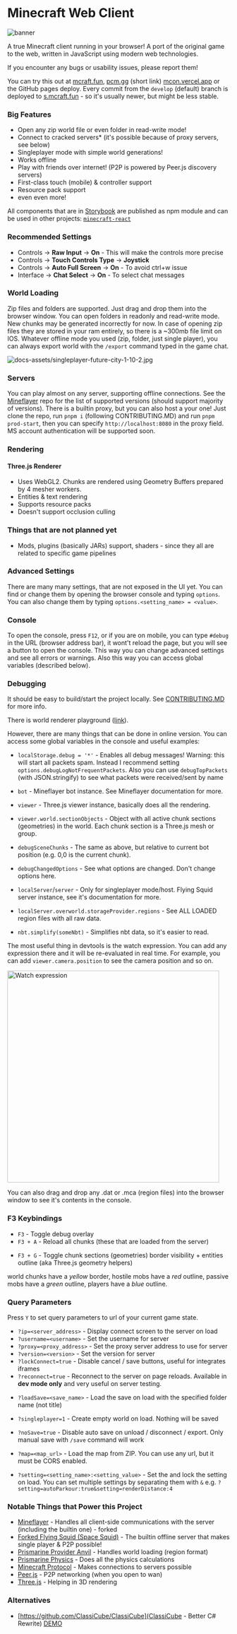 # Minecraft Web Client

![banner](./docs-assets/banner.jpg)

A true Minecraft client running in your browser! A port of the original game to the web, written in JavaScript using modern web technologies.

If you encounter any bugs or usability issues, please report them!

You can try this out at [mcraft.fun](https://mcraft.fun/), [pcm.gg](https://pcm.gg) (short link) [mcon.vercel.app](https://mcon.vercel.app/) or the GitHub pages deploy. Every commit from the `develop` (default) branch is deployed to [s.mcraft.fun](https://s.mcraft.fun/) - so it's usually newer, but might be less stable.

### Big Features

- Open any zip world file or even folder in read-write mode!
- Connect to cracked servers* (it's possible because of proxy servers, see below)
- Singleplayer mode with simple world generations!
- Works offline
- Play with friends over internet! (P2P is powered by Peer.js discovery servers)
- First-class touch (mobile) & controller support
- Resource pack support
- even even more!

All components that are in [Storybook](https://mcraft.fun/storybook) are published as npm module and can be used in other projects: [`minecraft-react`](https://npmjs.com/minecraft-react)

### Recommended Settings

- Controls -> **Raw Input** -> **On** - This will make the controls more precise
- Controls -> **Touch Controls Type** -> **Joystick**
- Controls -> **Auto Full Screen** -> **On** - To avoid ctrl+w issue
- Interface -> **Chat Select** -> **On** - To select chat messages

### World Loading

Zip files and folders are supported. Just drag and drop them into the browser window. You can open folders in readonly and read-write mode. New chunks may be generated incorrectly for now.
In case of opening zip files they are stored in your ram entirely, so there is a ~300mb file limit on IOS.
Whatever offline mode you used (zip, folder, just single player), you can always export world with the `/export` command typed in the game chat.

![docs-assets/singleplayer-future-city-1-10-2.jpg](./docs-assets/singleplayer-future-city-1-10-2.jpg)

### Servers

You can play almost on any server, supporting offline connections.
See the [Mineflayer](https://github.com/PrismarineJS/mineflayer) repo for the list of supported versions (should support majority of versions).
There is a builtin proxy, but you can also host a your one! Just clone the repo, run `pnpm i` (following CONTRIBUTING.MD) and run `pnpm prod-start`, then you can specify `http://localhost:8080` in the proxy field.
MS account authentication will be supported soon.

### Rendering

#### Three.js Renderer

- Uses WebGL2. Chunks are rendered using Geometry Buffers prepared by 4 mesher workers.
- Entities & text rendering
- Supports resource packs
- Doesn't support occlusion culling

<!-- TODO proxy server communication graph -->

### Things that are not planned yet

- Mods, plugins (basically JARs) support, shaders - since they all are related to specific game pipelines

### Advanced Settings

There are many many settings, that are not exposed in the UI yet. You can find or change them by opening the browser console and typing `options`. You can also change them by typing `options.<setting_name> = <value>`.

### Console

To open the console, press `F12`, or if you are on mobile, you can type `#debug` in the URL (browser address bar), it wont't reload the page, but you will see a button to open the console. This way you can change advanced settings and see all errors or warnings. Also this way you can access global variables (described below).

### Debugging

It should be easy to build/start the project locally. See [CONTRIBUTING.MD](./CONTRIBUTING.md) for more info.

There is world renderer playground ([link](https://mcon.vercel.app/playground.html)).

However, there are many things that can be done in online version. You can access some global variables in the console and useful examples:

- `localStorage.debug = '*'` - Enables all debug messages! Warning: this will start all packets spam.
Instead I recommend setting `options.debugLogNotFrequentPackets`. Also you can use `debugTopPackets` (with JSON.stringify) to see what packets were received/sent by name

- `bot` - Mineflayer bot instance. See Mineflayer documentation for more.
- `viewer` - Three.js viewer instance, basically does all the rendering.
- `viewer.world.sectionObjects` - Object with all active chunk sections (geometries) in the world. Each chunk section is a Three.js mesh or group.
- `debugSceneChunks` - The same as above, but relative to current bot position (e.g. 0,0 is the current chunk).
- `debugChangedOptions` - See what options are changed. Don't change options here.
- `localServer`/`server` - Only for singleplayer mode/host. Flying Squid server instance, see it's documentation for more.
- `localServer.overworld.storageProvider.regions` - See ALL LOADED region files with all raw data.

- `nbt.simplify(someNbt)` - Simplifies nbt data, so it's easier to read.

The most useful thing in devtools is the watch expression. You can add any expression there and it will be re-evaluated in real time. For example, you can add `viewer.camera.position` to see the camera position and so on.

<img src="./docs-assets/watch-expr.png" alt="Watch expression" width="480"/>

You can also drag and drop any .dat or .mca (region files) into the browser window to see it's contents in the console.

### F3 Keybindings

- `F3` - Toggle debug overlay
- `F3 + A` - Reload all chunks (these that are loaded from the server)
<!-- <!-- - `F3 + N` - Restart local server (basically resets the world!) -->
- `F3 + G` - Toggle chunk sections (geometries) border visibility + entities outline (aka Three.js geometry helpers)

world chunks have a *yellow* border, hostile mobs have a *red* outline, passive mobs have a *green* outline, players have a *blue* outline.

### Query Parameters

Press `Y` to set query parameters to url of your current game state.

- `?ip=<server_address>` - Display connect screen to the server on load
- `?username=<username>` - Set the username for server
- `?proxy=<proxy_address>` - Set the proxy server address to use for server
- `?version=<version>` - Set the version for server
- `?lockConnect=true` - Disable cancel / save buttons, useful for integrates iframes
- `?reconnect=true` - Reconnect to the server on page reloads. Available in **dev mode only** and very useful on server testing.
<!-- - `?password=<password>` - Set the password on load -->
- `?loadSave=<save_name>` - Load the save on load with the specified folder name (not title)
- `?singleplayer=1` - Create empty world on load. Nothing will be saved
- `?noSave=true` - Disable auto save on unload / disconnect / export. Only manual save with `/save` command will work

- `?map=<map_url>` - Load the map from ZIP. You can use any url, but it must be CORS enabled.
- `?setting=<setting_name>:<setting_value>` - Set the and lock the setting on load. You can set multiple settings by separating them with `&` e.g. `?setting=autoParkour:true&setting=renderDistance:4`

### Notable Things that Power this Project

- [Mineflayer](https://github.com/PrismarineJS/mineflayer) - Handles all client-side communications with the server (including the builtin one) - forked
- [Forked Flying Squid (Space Squid)](https://github.com/zardoy/space-squid) - The builtin offline server that makes single player & P2P possible!
- [Prismarine Provider Anvil](https://github.com/PrismarineJS/prismarine-provider-anvil) - Handles world loading (region format)
- [Prismarine Physics](https://github.com/PrismarineJS/prismarine-physics) - Does all the physics calculations
- [Minecraft Protocol](https://github.com/PrismarineJS/node-minecraft-protocol) - Makes connections to servers possible
- [Peer.js](https://peerjs.com/) - P2P networking (when you open to wan)
- [Three.js](https://threejs.org/) - Helping in 3D rendering

### Alternatives

- [https://github.com/ClassiCube/ClassiCube](ClassiCube - Better C# Rewrite) [DEMO](https://www.classicube.net/server/play/?warned=true)
